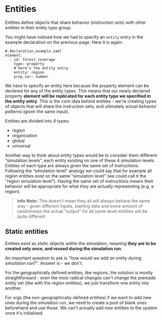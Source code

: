 # Entities

Entities define objects that share behavior (*instruction sets*) with other entities in their entity type group.

You might have noticed how we had to specify an `entity` entry in the example declaration on the previous page. Here it is again:
```
# declaration_example.yaml
element:
  - id: forest_coverage
    type: property
    # here's the entity entry
    entity: region
    prop_var: number
```

We have to specify an entity here because the property element can be declared for any of the entity types. This means that our newly declared property **element will be replicated for each entity type we specified in the entity entry**. This is the core idea behind entities - we're creating types of objects that will share the instruction sets, and ultimately actual *behavior patterns* (given the same input).


Entities are divided into 4 types:
- region
- organization
- global
- universal

Another way to think about entity types would be to consider them different “simulation levels”, each entity existing on one of these 4 simulation levels. Entities of each type are always given the same set of instructions. Following the “simulation level” analogy we could say that for example all region entities exist on the same “simulation level” (we could call it the “region simulation level”). Having the same set of instructions means their behavior will be appropriate for what they are actually representing (e.g. a region).

> **info**
**Note:** This doesn’t mean they all will always behave the same way - given different inputs, starting data and some amount of randomness the actual "output" for all same-level-entities will be quite different.

## Static entities

Entities exist as *static* objects within the simulation, meaning **they are to be created only once, and reused during the simulation run**.

An important question to ask is *"how would we add an entity during simulation run?"*. Answer is - we don't.

For the geographically defined entities, like regions, the solution is mostly straightforward - even the most radical changes can't change the premade entity set (like with the region entities), we just transform one entity into another.

For orgs (the non-geographically-defined entities) if we want to *add* new ones during the simulation run, we need to create a pool of blank ones beforehand and use those. We can't actually add new entities to the system once it's initialized. 
